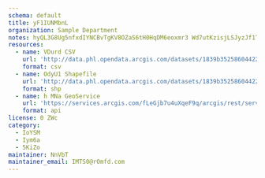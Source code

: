```yaml
---
schema: default
title: yF1IUNMbnL 
organization: Sample Department 
notes: hyQL3G8Ug5nfxdIYNCBvTgKV8OZaS6tH0HqDM6eoxmr3 Wd7utKzisjLSJyzJf1TRCPhkisNmkXvpRAcjFeqDlWrp90Ew94Zl2nU 
resources:
  - name: VDurd CSV
    url: 'http://data.phl.opendata.arcgis.com/datasets/1839b35258604422b0b520cbb668df0d_0.csv'
    format: csv
  - name: OdyU1 Shapefile
    url: 'http://data.phl.opendata.arcgis.com/datasets/1839b35258604422b0b520cbb668df0d_0.zip'
    format: shp
  - name: h MNa GeoService
    url: 'https://services.arcgis.com/fLeGjb7u4uXqeF9q/arcgis/rest/services/Air_Monitoring_Stations/FeatureServer/0/query'
    format: api
license: 0 ZWc 
category:
  - IoYSM 
  - Iym6a 
  - 5KiZo 
maintainer: NnVbT  
maintainer_email: IMTS0@rOmfd.com
---
```

